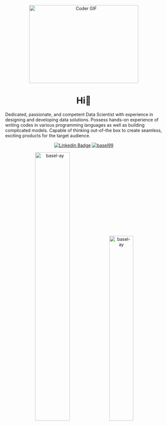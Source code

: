 

<div align="center">
<img alt="Coder GIF" height=250 width=350 src="https://analyticsindiamag.com/wp-content/uploads/2018/12/developer-dribbble.gif" />
<h1 align="center">Hi👋 </h1>
<p align="left">Dedicated, passionate, and competent Data Scientist with experience in designing and developing data solutions. Possess hands-on experience of writing codes in various programming languages as well as building complicated models. Capable of thinking out-of-the box to create seamless, exciting products for the target audience.</p>
 
[![Linkedin Badge](https://img.shields.io/badge/-basel-blue?style=flat-square&logo=Linkedin&logoColor=white&link=https://www.linkedin.com/in/basel-ayman-464b271a2/)](https://www.linkedin.com/in/basel-ayman-464b271a2/) [![basel99](https://road-to-kaggle-grandmaster.vercel.app/api/simple/basel99)](https://www.kaggle.com/basel99) 
 
<img width="47%" src="https://github-readme-stats.vercel.app/api?username=basel-ay&show_icons=true&locale=en" alt="basel-ay" />

<img width="39%" src="https://github-readme-stats.vercel.app/api/top-langs/?username=basel-ay&layout=compact" alt="basel-ay" />
 
 

 
</div>
